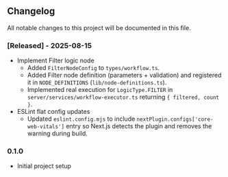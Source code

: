 ## Changelog

All notable changes to this project will be documented in this file.

### [Released] - 2025-08-15
- Implement Filter logic node
  - Added `FilterNodeConfig` to `types/workflow.ts`.
  - Added Filter node definition (parameters + validation) and registered it in `NODE_DEFINITIONS` (`lib/node-definitions.ts`).
  - Implemented real execution for `LogicType.FILTER` in `server/services/workflow-executor.ts` returning `{ filtered, count }`.
- ESLint flat config updates
  - Updated `eslint.config.mjs` to include `nextPlugin.configs['core-web-vitals']` entry so Next.js detects the plugin and removes the warning during build.

### 0.1.0
- Initial project setup

